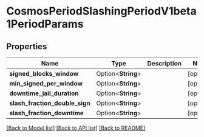 # CosmosPeriodSlashingPeriodV1beta1PeriodParams

## Properties

Name | Type | Description | Notes
------------ | ------------- | ------------- | -------------
**signed_blocks_window** | Option<**String**> |  | [optional]
**min_signed_per_window** | Option<**String**> |  | [optional]
**downtime_jail_duration** | Option<**String**> |  | [optional]
**slash_fraction_double_sign** | Option<**String**> |  | [optional]
**slash_fraction_downtime** | Option<**String**> |  | [optional]

[[Back to Model list]](../README.md#documentation-for-models) [[Back to API list]](../README.md#documentation-for-api-endpoints) [[Back to README]](../README.md)


